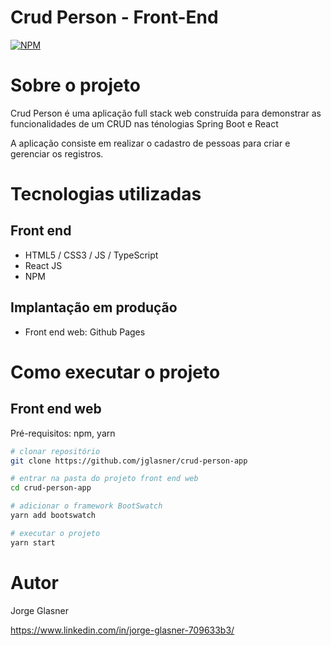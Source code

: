 # Crud Person - Front-End
[![NPM](https://img.shields.io/npm/l/react)](https://github.com/jglasner/crud-person/blob/main/LICENSE) 

# Sobre o projeto

Crud Person é uma aplicação full stack web construída para demonstrar as funcionalidades de um CRUD nas ténologias Spring Boot e React

A aplicação consiste em realizar o cadastro de pessoas para criar e gerenciar os registros.

# Tecnologias utilizadas
## Front end
- HTML5 / CSS3 / JS / TypeScript
- React JS
- NPM
## Implantação em produção
- Front end web: Github Pages

# Como executar o projeto

## Front end web
Pré-requisitos: npm, yarn

```bash
# clonar repositório
git clone https://github.com/jglasner/crud-person-app

# entrar na pasta do projeto front end web
cd crud-person-app

# adicionar o framework BootSwatch 
yarn add bootswatch

# executar o projeto
yarn start

```

# Autor

Jorge Glasner

https://www.linkedin.com/in/jorge-glasner-709633b3/
